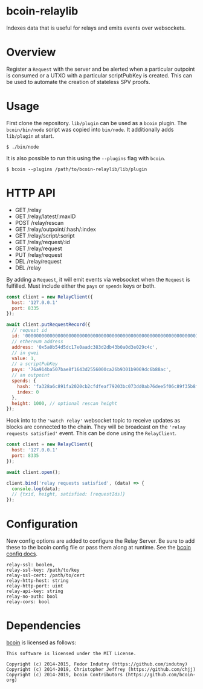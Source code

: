 # bcoin-relaylib

Indexes data that is useful for relays and emits events over websockets.

# Overview

Register a `Request` with the server and be alerted when a particular
outpoint is consumed or a UTXO with a particular scriptPubKey is created.
This can be used to automate the creation of stateless SPV proofs.

# Usage

First clone the repository. `lib/plugin` can be used as
a `bcoin` plugin. The `bcoin/bin/node` script was copied
into `bin/node`. It additionally adds `lib/plugin` at
start.

```
$ ./bin/node
```

It is also possible to run this using the `--plugins`
flag with `bcoin`.

```
$ bcoin --plugins /path/to/bcoin-relaylib/lib/plugin
```

# HTTP API

- GET /relay
- GET /relay/latest/:maxID
- POST /relay/rescan
- GET /relay/outpoint/:hash/:index
- GET /relay/script/:script
- GET /relay/request/:id
- GET /relay/request
- PUT /relay/request
- DEL /relay/request
- DEL /relay

By adding a `Request`, it will emit events via websocket
when the `Request` is fulfilled. Must include either the
`pays` or `spends` keys or both.

```js
const client = new RelayClient({
  host: '127.0.0.1'
  port: 8335
});

await client.putRequestRecord({
  // request id
  id: '0000000000000000000000000000000000000000000000000000000000000001',
  // ethereum address
  address: '0x5a0b54d5dc17e0aadc383d2db43b0a0d3e029c4c',
  // in gwei
  value: 1,
  // a scriptPubKey
  pays: '76a914ba507bae8f1643d2556000ca26b9301b9069dc6b88ac',
  // an outpoint
  spends: {
    hash: 'fa328a6c891fa2020cb2cfdfeaf79203bc073dd0ab76dee5f06c89f35b8f6dd4',
    index: 0
  },
  height: 1000, // optional rescan height
});
```

Hook into to the `'watch relay'` websocket topic to receive
updates as blocks are connected to the chain. They will be
broadcast on the `'relay requests satisfied'` event.
This can be done using the `RelayClient`.

```js
const client = new RelayClient({
  host: '127.0.0.1'
  port: 8335
});

await client.open();

client.bind('relay requests satisfied', (data) => {
  console.log(data);
  // {txid, height, satisfied: [requestIds]}
});
```

# Configuration

New config options are added to configure the Relay Server.
Be sure to add these to the bcoin config file or pass them
along at runtime. See the [bcoin config docs](https://github.com/bcoin-org/bcoin/blob/master/docs/configuration.md).

```
relay-ssl: boolen,
relay-ssl-key: /path/to/key
relay-ssl-cert: /path/to/cert
relay-http-host: string
relay-http-port: uint
relay-api-key: string
relay-no-auth: bool
relay-cors: bool
```

# Dependencies

[bcoin](https://github.com/bcoin-org/bcoin) is licensed as follows:

```
This software is licensed under the MIT License.

Copyright (c) 2014-2015, Fedor Indutny (https://github.com/indutny)
Copyright (c) 2014-2019, Christopher Jeffrey (https://github.com/chjj)
Copyright (c) 2014-2019, bcoin Contributors (https://github.com/bcoin-org)
```
